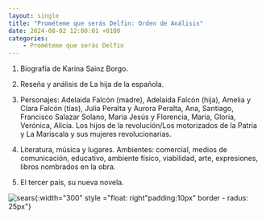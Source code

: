 ```yaml
---
layout: single
title: "Prométeme que serás Delfin: Orden de Análisis"
date: 2024-08-02 12:00:01 +0100
categories: 
    - Prométeme que serás Delfin
---
```





1.	Biografía  de  Karina Sainz Borgo.


2.	Reseña  y  análisis de La hija de la española.


3.	Personajes:  Adelaida Falcón (madre),  Adelaida Falcón (hija),    Amelia y Clara 
Falcón (tías),  Julia Peralta y Aurora Peralta, Ana,  Santiago, Francisco Salazar 
Solano,  María Jesús y Florencia, María, Gloria,  Verónica,  Alicia.     Los hijos de la 
revolución/Los motorizados de la Patria y  La Mariscala y sus mujeres revolucionarias.


4.	Literatura, música  y lugares. Ambientes:  comercial, medios de comunicación, 
educativo, ambiente físico, viabilidad, arte,  expresiones,  libros nombrados  en la 
obra.
 
 
5.	El tercer país, su nueva novela.


![sears](</assets/img/portada hija de la española.jpeg>){:width="300" style ="float: right"padding:10px" border - radus: 25px"}



 

 






 




